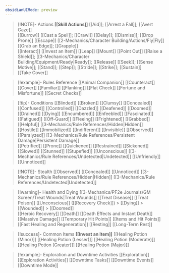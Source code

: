 ```yaml
---
obsidianUIMode: preview
---
```


> [!NOTE]- Actions
> **[[Skill Actions]]** 
> [[Aid]]; [[Arrest a Fall]]; [[Avert Gaze]]  
> [[Burrow]] 
> [[Cast a Spell]]; [[Crawl]] 
> [[Delay]]; [[Dismiss]]; [[Drop Prone]] 
> [[Escape]] 
> [[2-Mechanics/Character Building/Actions/Fly|Fly]] 
> [[Grab an Edge]]; [[Grapple]]  
> [[Interact]] 
> [[Invest an Item]] 
> [[Leap]] 
> [[Mount]] 
> [[Point Out]] 
> [[Raise a Shield]]; [[3-Mechanics/Character Building/Equipment/Ready|Ready]]; [[Release]] 
> [[Seek]]; [[Sense Motive]]; [[Stand]]; [[Step]]; [[Stride]]; [[Strike]]; [[Sustain]]  
> [[Take Cover]]

> [!example]- Rules Reference
> [[Animal Companion]] 
> [[Counteract]] 
> [[Cover]] 
> [[Familiar]] 
> [[Flanking]] 
> [[Flat Check]] 
> [[Fortune and Misfortune]] 
> [[Secret Checks]] 

> [!tip]- Conditions
> [[Blinded]] 
> [[Broken]] 
> [[Clumsy]]
> [[Concealed]]  
> [[Confused]] 
> [[Controlled]] 
> [[Dazzled]] 
> [[Deafened]] 
> [[Doomed]] 
> [[Drained]] 
> [[Dying]] 
> [[Encumbered]] 
> [[Enfeebled]] 
> [[Fascinated]] 
> [[Fatigued]] 
> [[Off-Guard]] 
> [[Fleeing]] 
> [[Frightened]] 
> [[Grabbed]] 
> [[Helpful]] 
> [[3-Mechanics/Rule References/Hidden|Hidden]] 
> [[Hostile]] 
> [[Immobilized]] 
> [[Indifferent]] 
> [[Invisible]] 
> [[Observed]] 
> [[Paralyzed]]
> [[3-Mechanics/Rule References/Persistent Damage|Persistent Damage]]  
> [[Petrified]] 
> [[Prone]] 
> [[Quickened]] 
> [[Restrained]] 
> [[Sickened]] 
> [[Slowed]] 
> [[Stunned]] 
> [[Stupefied]] 
> [[Unconscious]] 
> [[3-Mechanics/Rule References/Undetected|Undetected]] 
> [[Unfriendly]] 
> [[Unnoticed]] 

> [!NOTE]- Stealth
> [[Observed]] 
> [[Concealed]] 
> [[Unnoticed]] 
> [[3-Mechanics/Rule References/Hidden|Hidden]] 
> [[3-Mechanics/Rule References/Undetected|Undetected]] 

> [!warning]- Health and Dying
> [[3-Mechanics/PF2e Journals/GM Screen/Treat Wounds|Treat Wounds]] 
> [[Treat Disease]] 
> [[Treat Poison]] 
> [[Unconscious]] ([[Recovery Check]]) > [[Dying]] > [[Wounded]] > [[Doomed]]  
> [[Heroic Recovery]] 
> [[Death]] 
> [[Death Effects and Instant Death]] 
> [[Massive Damage]] 
> [[Temporary Hit Points]] 
> [[Items and Hit Points]] 
> [[Fast Healing and Regeneration]] 
> [[Resting]] 
> [[Long-Term Rest]] 

> [!success]- Common Items
> **[[Invest an Item]]** 
> [[Healing Potion (Minor)]] 
> [[Healing Potion (Lesser)]] 
> [[Healing Potion (Moderate)]]
> [[Healing Potion (Greater)]] 
> [[Healing Potion (Major)]] 

> [!example]- Exploration and Downtime Activities
> [[Exploration]] 
> [[Exploration Activities]] 
> [[Downtime Tasks]] 
> [[Downtime Events]] 
> [[Downtime Mode]]
